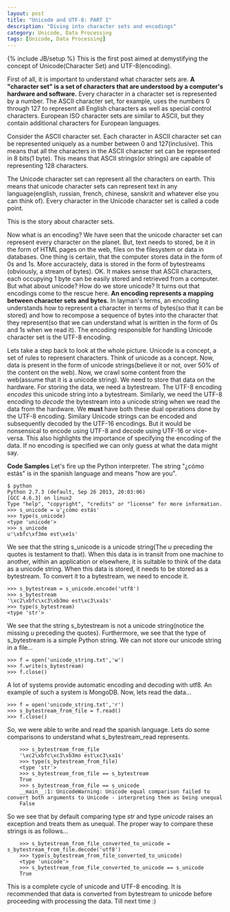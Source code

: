 ```yaml
---
layout: post
title: "Unicode and UTF-8: PART I"
description: "Diving into character sets and encodings"
category: Unicode, Data Processing
tags: [Unicode, Data Processing]
---
```

{% include JB/setup %}
This is the first post aimed at demystifying the concept of Unicode(Character Set) and UTF-8(encoding). 

First of all, it is important to understand what character sets are. <b>A "character set" is a set of characters that are understood by a computer's hardware and software.</b> Every character in a character set is represented by a number. The ASCII character set, for example, uses the numbers 0 through 127 to represent all English characters as well as special control characters. European ISO character sets are similar to ASCII, but they contain additional characters for European languages. 

Consider the ASCII character set. Each character in ASCII character set can be represented uniquely as a number between 0 and 127(inclusive). This means that all the characters in the ASCII character set can be represented in 8 bits(1 byte). This means that ASCII strings(or strings) are capable of representing 128 characters.

The Unicode character set can represent all the characters on earth. This means that unicode character sets can represent text in any language(english, russian, french, chinese, sanskrit and whatever else you can think of). Every character in the Unicode character set is called a code point. 

This is the story about character sets. 

Now what is an encoding? We have seen that the unicode character set can represent every character on the planet. But, text needs to stored, be it in the form of HTML pages on the web, files on the filesystem or data in databases. One thing is certain, that the computer stores data in the form of 0s and 1s. More accuractely, data is stored in the form of bytestreams (obviously, a stream of bytes). OK. It makes sense that ASCII characters, each occupying 1 byte can be easily stored and retrieved from a computer. But what about unicode? How do we store unicode? It turns out that encodings come to the rescue here. <b>An encoding represents a mapping between character sets and bytes.</b> In layman's terms, an encoding understands how to represent a character in terms of bytes(so that it can be stored) and how to recompose a sequence of bytes into the character that they represent(so that we can understand what is written in the form of 0s and 1s when we read it). The encoding responsible for handling Unicode character set is the UTF-8 encoding.

Lets take a step back to look at the whole picture. Unicode is a concept, a set of rules to represent characters. Think of unicode as a concept. Now, data is present in the form of unicode strings(believe it or not, over 50% of the content on the web). Now, we crawl some content from the web(assume that it is a unicode string). We need to store that data on the hardware. For storing the data, we need a bytestream. The UTF-8 encoding <i>encodes</i> this unicode string into a bytestream. Similarly, we need the UTF-8 encoding to <i>decode</i> the bytestream into a unicode string when we read the data from the hardware. We <b>must</b> have both these dual operations done by the UTF-8 encoding. Similary Unicode strings can be encoded and subsequently decoded by the UTF-16 encodings. But it would be nonsensical to encode using UTF-8 and decode using UTF-16 or vice-versa. This also highlights the importance of specifying the encoding of the data. If no encoding is specified we can only guess at what the data might say.     
 
<b>Code Samples</b>
Let's fire up the Python interpreter. The string "¿cómo estás" is in the spanish language and means "how are you".  

	$ python
	Python 2.7.3 (default, Sep 26 2013, 20:03:06) 
	[GCC 4.6.3] on linux2
	Type "help", "copyright", "credits" or "license" for more information.
	>>> s_unicode = u'¿cómo estás'
	>>> type(s_unicode)
	<type 'unicode'>
	>>> s_unicode
	u'\xbfc\xf3mo est\xe1s'

We see that the string s_unicode is a unicode string(The <i>u</i> preceding the quotes is testament to that). When this data is in transit from one machine to another, within an application or elsewhere, it is suitable to think of the data as a unicode string. When this data is stored, it needs to be stored as a bytestream. To convert it to a bytestream, we need to encode it. 

	>>> s_bytestream = s_unicode.encode('utf8')
	>>> s_bytestream
	'\xc2\xbfc\xc3\xb3mo est\xc3\xa1s'
	>>> type(s_bytestream)
	<type 'str'>
	
We see that the string s_bytestream is not a unicode string(notice the missing <i>u</i> preceding the quotes). Furthermore, we see that the type of s_bytestream is a simple Python string. We can not store our unicode string in a file...

	>>> f = open('unicode_string.txt','w')
	>>> f.write(s_bytestream)
	>>> f.close()

A lot of systems provide automatic encoding and decoding with utf8. An example of such a system is MongoDB. Now, lets read the data...

	>>> f = open('unicode_string.txt','r')
	>>> s_bytestream_from_file = f.read()
	>>> f.close()

So, we were able to write and read the spanish language. Lets do some comparisons to understand what s_bytestream_read represents.

        >>> s_bytestream_from_file
        '\xc2\xbfc\xc3\xb3mo est\xc3\xa1s'
        >>> type(s_bytestream_from_file)
        <type 'str'>
        >>> s_bytestream_from_file == s_bytestream
        True
        >>> s_bytestream_from_file == s_unicode
        __main__:1: UnicodeWarning: Unicode equal comparison failed to convert both arguments to Unicode - interpreting them as being unequal
        False

So we see that by default comparing type <i>str</i> and type <i>unicode</i> raises an exception and treats them as unequal. The proper way to compare these strings is as follows...

        >>> s_bytestream_from_file_converted_to_unicode = s_bytestream_from_file.decode('utf8')
        >>> type(s_bytestream_from_file_converted_to_unicode) 
        <type 'unicode'>
        >>> s_bytestream_from_file_converted_to_unicode == s_unicode
        True

This is a complete cycle of unicode and UTF-8 encoding. It is recommended that data is converted from bytestream to unicode before proceeding with processing the data. Till next time :)
